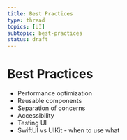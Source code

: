 ```yaml
---
title: Best Practices
type: thread
topics: [UI]
subtopic: best-practices
status: draft
---
```


# Best Practices


- Performance optimization
- Reusable components
- Separation of concerns
- Accessibility
- Testing UI
- SwiftUI vs UIKit - when to use what

